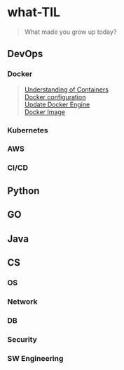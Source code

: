 # what-TIL
> What made you grow up today?
## DevOps
### Docker
> [Understanding of Containers](/DevOps/Docker/understanding_of_containers.md)  
[Docker configuration](/DevOps/Docker/configuration_Docker.md)  
[Update Docker Engine](/DevOps/Docker/update_docker_engine.md)  
[Docker Image](/DevOps/Docker/manage_docker_image.md)   
### Kubernetes
### AWS
### CI/CD
   
## Python
   
## GO

## Java

## CS
### OS
### Network
### DB
### Security
### SW Engineering
### 